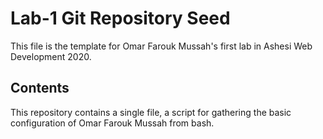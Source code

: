 # Lab-1 Git Repository Seed

This file is the template for Omar Farouk Mussah's first lab in Ashesi Web Development 2020.

## Contents

This repository contains a single file, a script for gathering the basic configuration of Omar Farouk Mussah from bash.
